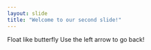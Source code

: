 ```yaml
---
layout: slide
title: "Welcome to our second slide!"
---
```

Float like butterfly
Use the left arrow to go back!
